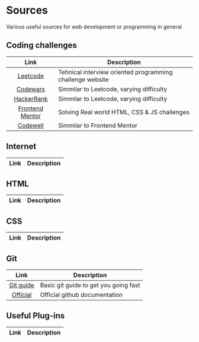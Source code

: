 # Sources
Various useful sources for web development or programming in general

## Coding challenges
| Link | Description |
| :-------------: | ------------- |
|[Leetcode](https://leetcode.com/)| Tehnical interview oriented  programming challenge website | 
|[Codewars](https://www.codewars.com) | Simmilar to Leetcode, varying difficulty | 
|[HackerRank](https://www.hackerrank.com/) | Simmilar to Leetcode, varying difficulty | 
|[Frontend Mentor](https://www.frontendmentor.io/home)| Solving Real world HTML, CSS & JS challenges | 
|[Codewell](https://www.codewell.cc/)| Simmilar to Frontend Mentor  | 


## Internet
| Link | Description |
| :-------------: | ------------- |

## HTML
| Link | Description |
| :-------------: | ------------- |


## CSS
| Link | Description |
| :-------------: | ------------- |


## Git
| Link | Description |
| :-------------: | ------------- |
|[Git guide](http://rogerdudler.github.io/git-guide/) | Basic git guide to get you going fast |
|[Official](https://docs.github.com/en/get-started/quickstart/git-and-github-learning-resources)| Official github documentation |

## Useful Plug-ins 
| Link | Description |
| :-------------: | ------------- |











